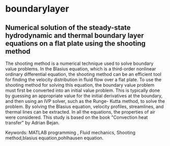 # boundarylayer
## Numerical solution of the steady-state hydrodynamic and thermal boundary  layer equations on a flat plate using the shooting method

The shooting method is a numerical technique used to solve boundary value problems. In the Blasius equation, which is a third-order nonlinear ordinary differential equation, the shooting method can be an efficient tool for finding the velocity distribution in fluid flow over a flat plate. To use the shooting method for solving this equation, the boundary value problem must first be converted into an initial value problem. This is typically done by guessing an appropriate value for the initial derivatives at the boundary, and then using an IVP solver, such as the Runge- Kutta method, to solve the problem. By solving the Blasius equation, velocity profiles, streamlines, and thermal lines can be extracted. In all the equations, the properties of air were considered. This study is based on the book "Convection heat transfer" by Adrian Bejan.

Keywords: MATLAB programming , Fluid mechanics, Shooting method,blasius equation,pohlhausen equation.
